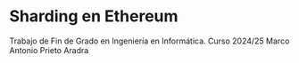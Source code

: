 # Sharding en Ethereum
Trabajo de Fin de Grado en Ingeniería en Informática. 
Curso 2024/25
Marco Antonio Prieto Aradra
